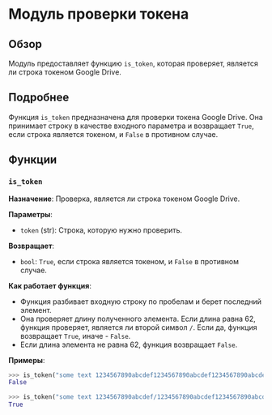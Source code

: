 # Модуль проверки токена

## Обзор

Модуль предоставляет функцию `is_token`, которая проверяет, является ли строка токеном Google Drive.

## Подробнее

Функция `is_token` предназначена для проверки токена Google Drive. Она принимает строку в качестве входного параметра и возвращает `True`, если строка является токеном, и `False` в противном случае.

## Функции

### `is_token`

**Назначение**: Проверка, является ли строка токеном Google Drive.

**Параметры**:
- `token` (str): Строка, которую нужно проверить.

**Возвращает**:
- `bool`: `True`, если строка является токеном, и `False` в противном случае.

**Как работает функция**:
- Функция разбивает входную строку по пробелам и берет последний элемент.
- Она проверяет длину полученного элемента. Если длина равна 62, функция проверяет, является ли второй символ `/`. Если да, функция возвращает `True`, иначе - `False`.
- Если длина элемента не равна 62, функция возвращает `False`.

**Примеры**:

```python
>>> is_token("some text 1234567890abcdef1234567890abcdef1234567890abcdef1234567890abcdef1234567890abcdef")
False

>>> is_token("some text 1234567890abcdef/1234567890abcdef1234567890abcdef1234567890abcdef1234567890abcdef1234567890abcdef")
True
```